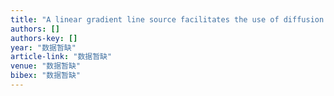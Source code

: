 ```yaml
---
title: "A linear gradient line source facilitates the use of diffusion models with high order approximation for efficient, accurate turbid sample optical properties recovery"
authors: []
authors-key: []
year: "数据暂缺"
article-link: "数据暂缺"
venue: "数据暂缺"
bibex: "数据暂缺"
---
```

